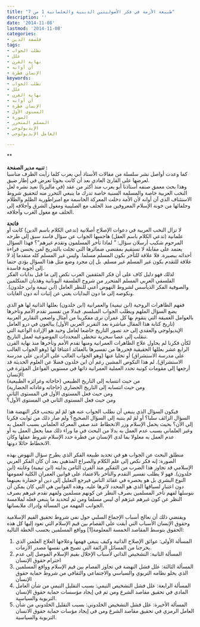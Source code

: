 ```yaml
---
title: "طبيعة الأزمة في فكر الأصوليتين الدينية والعلمانية 1 من 7"
description: ''
date: '2014-11-08'
lastmod: '2014-11-08'
categories:
- فلسفة الدين
tags:
- نطلب الجواب
- علل
- نهاية القرن
- آن أوانه
- الإنسان فطرة
keywords:
- نطلب الجواب
- علل
- نهاية القرن
- آن أوانه
- الإنسان فطرة
- المستوى الأول
- الصورة
- المسلم المتحرر
- الإيديولوجي
- العامل الإيديولوجي

---
```

**

**تنبيه مدير الصفحة :**  
كما وعدت أواصل نشر سلسلة من مقالات الأستاذ أبي يعرب كلما رأيت الظرف مناسبا لعرضها على القارئ العادي بعد أن كانت بحوثا تعرض في إطار ضيق.  
وهذا بحث معمق صنفه أستاذنا أبو يعرب منذ أكثر من عقد (في ماليزيا) نعيد نشره لعل النخب العربية خاصة والمسلمة السنية خاصة تدرك ما ينبغي التحرر منه لتحقيق شروط الاستئناف الذي آن أوانه لأن الأمة دخلت المعركة الحاسمة مع امبراطورية الظلم والظلام وحلفائها من خونة الإسلام المعروفين منذ الحلف مع الصليبية ومغول الشرق وأجلافه إلى الحلف مع مغول الغرب وأجلافه.

**فاتحة**  
لا تزال النخب العربية في دعوات الإصلاح أصلانية (تدعي الكلام باسم الدين) كانت أو علمانية (تدعي الكلام باسم العقل) هاجسها الجواب عن سؤال فاسد سبق إلى طرحه المرحوم شكيب أرسلان سؤال: ” لماذا تأخر المسلمون وتقدم غيرهم”؟ فهذا السؤال يعتمد على مقابلة لا تستقيم بمقتضى ضمائرها التي تجلت بالتدريج لمن يحسن قراءة أحداثه ببصيرة. فلا علاقة للتأخر بكون المسلم مسلما. وليس غير المسلم كله متقدما إذ لا علاقة للتقدم بكون غير المسلم غير مسلم. بل إن مجرد وضع مثل هذا السؤال يؤدي حتما إلى أجوبة فاسدة.  
لذلك فهو دليل كاف على أن فكر المثقفين العرب نكص إلى ما قبل بدايات الفكر الفلسفي العربي المسلم المتحرر من شروح الفلسفة اليونانية وهذيان المتكلمين والصوفية الفكر الذيأسس لشروط النهوض أعني للنظر العامل (ابن تييمة وابن خلدون). ونكوصه إلى ما دون البدايات يغني عن إثبات أنه دون الغايات.

ففهم الظاهرات الروحية (ابن تيمية) والعمرانية (ابن خلدون) بعللها الذاتية لها هو الذي يضع السؤال الملهم ويطلب الجواب المبلسم. فبدلا من تفسير تقدم الأمم وتأخرها بالعوامل العميقة التي يتقوم بها كل عمران ترى مفكرينا من أمثال واضعي التقارير العربية (تاريخ كتابة هذا المقال مباشرة بعد التقرير العربي الأول) يبالغون في درو العامل الإيديولوجي والعقدي إلى حد تصور التاريخ خاضعا لعامل وحيد هو الإرادة الواعية التي تنقلب إلى عصا سحرية تتخطى المحددات الموضوعية لعمل التاريخ.  
لكأن فكرنا لم يحاول علاج الظاهرات العمرانية ومنها تقدم الأمم وتأخرها منذ نهاية القرن الرابع عشر بعللها الحقيقية فحررها من تفسيرها بالعقائد اعتناقا لها (وهو الجواب الغالب على مدرسة الاستشراق) أو تخليا عنها (وهو الجواب الغالب على الرادين على مدرسة الاستشراق). لم هذا النكوص المشين رغم أن ابن خلدون فضلا عن العلوم الحديثة قد أرجعها إلى مقومات كونية تحدد العملية العمرانية ذاتها في مستويي الفواعل المؤثرة في الإنسان:  
من حيث انتسابه إلى التاريخ الطبيعي (حاجاته وغرائزه الطبيعية)  
ومن حيث انتسابه إلى التاريخ الحضاري (حاجاته وعاداته الحضارية)  
ومن حيث فعل المستوى الأول في المستوى الثاني  
ومن حيث فعل المستوى الثاني في المستوى الأول؟

فيكون السؤال الذي ينبغي أن نطلب الجواب عنه هو: لمَ لم يتجنب فكر النهضة هذا السؤال الزائف سلبا؟ أو لمَ لم ينتبه إلى السؤال الصحيح؟ ولم صار ذلك من ثوابت فكرنا إلى الآن؟ بحيث يحمل الإسلام وزر الانحطاط عند صفي المعركة العلماني بسبب العمل به وغير العلماني بسبب عدم العمل به بدلا من البحث في ما وراء ذلك مما يجعل العمل به أو عدم العمل به معلولا بما لدى الإنسان من فطرة حدد الإسلام شروط عملها وكان الانحطاط حائلا دونها.

منطلق البحث عن الجواب هو في تحديد طبيعة الفكر الذي يطرح سؤال النهوض بهذه الصورة: إنه فكر نكص إلى علم الكلام والصراع المذهبي بعد أن كان الفكر العربي الإسلامي قد تجاوز هذا الضرب من التفكير منذ القرن الثامن بدايته (ابن تيمية) وغايته (ابن خلدون). فهو لا يطلب تفسير التقدم والتأخر بالاعتماد على قوانين العمران الكلية لعمومها النوع البشري بل هو يحصره في عقائد الناس فيرجع التعليل إلى دين أو حضارة بعينهما دون اعتبار لسياقها الذي هو المحدد لاثرها عليه. وهذه القوانين هي التي كان يمكن أن نتوسلها لفهم تأخر المسلمين بصرف النظر عن كونهم مسلمين ولفهم تقدم غيرهم بصرف النظر عن كون غيرهم غيرَهم أي ليس مسلما ومن ثم لتحديد ما ينبغي فعله لملامسة الجوانب المهمة من المسألة وإدراك ملابساتها.

ويقتضي ذلك أن نعالج أسباب الإجماع السلبي حول نفي شروط تحقيق القيم الإسلامية وحقوق الإنسان الأسباب التي أبقت على الفصام بين قيم الإسلام التي تعود إليها كل هذه الحقوق بتوسط المقاصد الخمسة المعلومة[1] وواقع المسلمين بحسب الخطة التالية:

1. المسألة الأولى: عوائق الإصلاح الذاتية وكيف ينبغي فهمها وعلاجها العلاج العلمي الذي يخرجنا من المسائل الزائفة التي تصبح هي نفسها مصدر الأزمات.
2. المسألة الثانية: التشخيص الذاتي لأسباب الإخلال بقيم الإسلام الموصل إلى عدم احترام حقوق الإنسان
3. المسألة الثالثة: علل فشل النهضة في تجاوز الفصام بين قيم الإسلام وواقع المسلمين الذي يخلو نظامه التربوي والسياسي والاجتماعي والثقافي من شروط حماية حقوق الإنسان
4. المسألة الرابعة: علل فشل التشخيص التيمي: بسبب التقليل التيمي من شأن العامل المادي في تحقيق مقاصد الشرع ومن ثم في إيجاد مؤسسات حماية حقوق الإنسان التربوية والسياسية.
5. المسألة الأخيرة: علل فشل التشخيص الخلدوني: بسبب التقليل الخلدوني من شأن العامل الرمزي في تحقيق مقاصد الشرع ومن في إيجاد مؤسات حماية حقوق الانسان التربوية والسياسية.

###